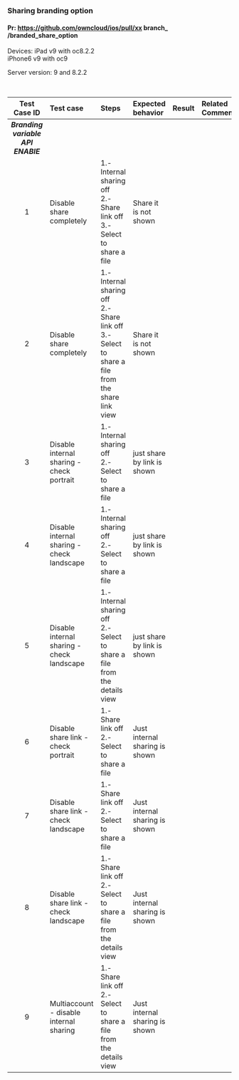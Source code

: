 ### Sharing branding option

#### Pr: https://github.com/owncloud/ios/pull/xx branch_ /branded_share_option

Devices: iPad v9 with oc8.2.2 <br>
         iPhone6 v9 with oc9


Server version: 9 and 8.2.2

<br>
 
Test Case ID | Test case     | Steps   | Expected behavior | Result | Related Comments
|:----:|:------------- |:-------------------|:-------------|:-------------:|:----------
***Branding variable API ENABlE***|
1|Disable share completely| 1.- Internal sharing off <br> 2.- Share link off <br> 3.-Select to share a file| Share it is not shown | 
2 |Disable share completely| 1.- Internal sharing off <br> 2.- Share link off <br> 3.-Select to share a file from the share link view| Share it is not shown | 
3 |Disable internal sharing - check portrait| 1.- Internal sharing off <br> 2.- Select to share a file | just share by link is shown | 
4 |Disable internal sharing - check landscape| 1.- Internal sharing off <br> 2.- Select to share a file | just share by link is shown | 
5 |Disable internal sharing - check landscape| 1.- Internal sharing off <br> 2.- Select to share a file from the details view| just share by link is shown | 
6 |Disable share link - check portrait| 1.- Share link off <br> 2.- Select to share a file | Just internal sharing is shown | 
7 |Disable share link - check landscape| 1.- Share link off <br> 2.- Select to share a file | Just internal sharing is shown | 
8 |Disable share link - check landscape| 1.- Share link off <br> 2.- Select to share a file from the details view | Just internal sharing is shown | 
9 |Multiaccount - disable internal sharing| 1.- Share link off <br> 2.- Select to share a file from the details view | Just internal sharing is shown | 





